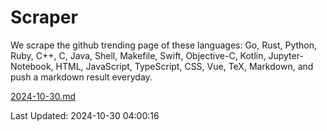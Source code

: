 # Scraper

We scrape the github trending page of these languages: Go, Rust, Python, Ruby, C++, C, Java, Shell, Makefile, Swift, Objective-C, Kotlin, Jupyter-Notebook, HTML, JavaScript, TypeScript, CSS, Vue, TeX, Markdown, and push a markdown result everyday.

[2024-10-30.md](https://github.com/yangwenmai/github-trending-backup/blob/master/2024-10-30.md)

Last Updated: 2024-10-30 04:00:16